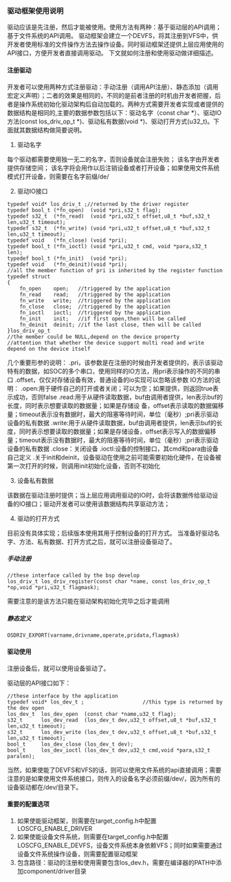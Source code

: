 ### 驱动框架使用说明
驱动应该是先注册，然后才能被使用。使用方法有两种：基于驱动层的API调用；基于文件系统的API调用。
驱动框架会建立一个DEVFS，将其注册到VFS中，供开发者使用标准的文件操作方法去操作设备。同时驱动框架还提供上层应用使用的API接口，方便开发者直接调用驱动。
下文就如何注册和使用驱动做详细描述。
#### 注册驱动
开发者可以使用两种方式注册驱动：手动注册（调用API注册）、静态添加（调用宏定义声明）；二者的效果是相同的，不同的是前者注册的时机由开发者把握，后者是操作系统初始化驱动架构后自动加载的。两种方式需要开发者实现或者提供的数据结构是相同的,主要的数据参数包括以下：驱动名字（const char *）、驱动IO方法(const los_driv_op_t *)、驱动私有数据(void *)、驱动打开方式(u32_t)。下面就其数据结构做简要说明。
1. 驱动名字

每个驱动都需要使用独一无二的名字，否则设备就会注册失败；
该名字由开发者提供存储空间；
该名字将会用作以后注销设备或者打开设备；如果使用文件系统模式打开设备，则需要在名字前缀/de/

2. 驱动IO接口

```
typedef void* los_driv_t ;//returned by the driver register
typedef bool_t (*fn_open)  (void *pri,s32_t flag);                                     
typedef s32_t  (*fn_read)  (void *pri,u32_t offset,u8_t *buf,s32_t len,u32_t timeout);
typedef s32_t  (*fn_write) (void *pri,u32_t offset,u8_t *buf,s32_t len,u32_t timeout);
typedef void   (*fn_close) (void *pri); 
typedef bool_t (*fn_ioctl) (void *pri,u32_t cmd, void *para,s32_t len);
typedef bool_t (*fn_init)  (void *pri);
typedef void   (*fn_deinit)(void *pri);
//all the member function of pri is inherited by the register function
typedef struct
{
    fn_open    open;   //triggered by the application
    fn_read    read;   //triggered by the application
    fn_write   write;  //triggered by the application
    fn_close   close;  //triggered by the application
    fn_ioctl   ioctl;  //triggered by the application
    fn_init    init;   //if first open,then will be called
    fn_deinit  deinit; //if the last close, then will be called
}los_driv_op_t
//the member could be NULL,depend on the device property
//attention that whether the device support multi read and write depend on the device itself
```
几个重要形参的说明：
.pri，该参数是在注册的时候由开发者提供的，表示该驱动特有的数据，如SOC的多个串口，使用同样的IO方法，用pri表示操作的不同的串口
.offset，仅仅对存储设备有效，普通设备的io实现可以忽略该参数
IO方法的说明：
.open:用于硬件自己的打开或者关闭；可以为空；如果提供，则返回true表示成功，否则false
.read:用于从硬件读取数据，buf由调用者提供，len表示buf的长度，同时表示想要读取的数据量；如果是存储设 备，offset表示读取的数据偏移量；timeout表示没有数据时，最大的阻塞等待时间，单位（毫秒）;pri表示驱动设备的私有数据
.write:用于从硬件读取数据，buf由调用者提供，len表示buf的长度，同时表示想要读取的数据量；如果是存储设备，offset表示写入的数据偏移量；timeout表示没有数据时，最大的阻塞等待时间，单位（毫秒）;pri表示驱动设备的私有数据
.close：关闭设备
.ioctl:设备的控制接口，其cmd和para由设备自己定义
.关于init和deinit，设备驱动在使用之前可能需要初始化硬件，在设备被第一次打开的时候，则调用init初始化设备，否则不初始化 

3. 设备私有数据

该数据在驱动注册时提供；当上层应用调用驱动的IO时，会将该数据传给驱动设备的IO接口；驱动开发者可以使用该数据结构共享驱动方法；

4. 驱动的打开方式

目前没有具体实现；后续版本使用其用于控制设备的打开方式。
当准备好驱动名字、方法、私有数据、打开方式之后，就可以注册设备驱动了。

#####  手动注册

```
//these interface called by the bsp develop
los_driv_t los_driv_register(const char *name, const los_driv_op_t *op,void *pri,u32_t flagmask);
```

需要注意的是该方法只能在驱动架构初始化完毕之后才能调用
#####  静态定义
```
OSDRIV_EXPORT(varname,drivname,operate,pridata,flagmask)
```
#### 驱动使用

注册设备后，就可以使用设备驱动了。

驱动层的API接口如下：

```
//these interface by the application
typedef void* los_dev_t ;                   //this type is returned by the dev open
los_dev_t  los_dev_open  (const char *name,u32_t flag);
s32_t      los_dev_read  (los_dev_t dev,u32_t offset,u8_t *buf,s32_t len,u32_t timeout);
s32_t      los_dev_write (los_dev_t dev,u32_t offset,u8_t *buf,s32_t len,u32_t timeout);
bool_t     los_dev_close (los_dev_t dev);
bool_t     los_dev_ioctl (los_dev_t dev,u32_t cmd,void *para,s32_t paralen);
```

当然，如果使能了DEVFS和VFS的话，则可以使用文件系统的api直接调用；需要注意的是如果使用文件系统接口，则传入的设备名字必须前缀/dev/，因为所有的设备驱动都在/dev/目录下。

#### 重要的配置选项

1. 如果使能驱动框架，则需要在target_config.h中配置LOSCFG_ENABLE_DRIVER
2. 如果使能设备文件系统，则需要在target_config.h中配置LOSCFG_ENABLE_DEVFS，设备文件系统本身依赖VFS；同时如果需要通过设备文件系统操作设备，则需要配置驱动框架
3. 包含路径：驱动的注册和使用需要包含los_dev.h，需要在编译器的PATH中添加component/driver目录

